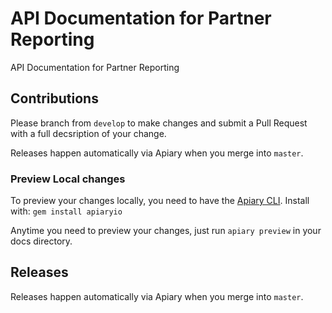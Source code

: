 # API Documentation for Partner Reporting
API Documentation for Partner Reporting

Contributions
--------------
Please branch from `develop` to make changes and submit a Pull Request with a full decsription of your change.

Releases happen automatically via Apiary when you merge into `master`.

### Preview Local changes

To preview your changes locally, you need to have the [Apiary CLI](https://help.apiary.io/tools/apiary-cli/). Install with: `gem install apiaryio`

Anytime you need to preview your changes, just run `apiary preview` in your docs directory.

Releases
--------------
Releases happen automatically via Apiary when you merge into `master`.
